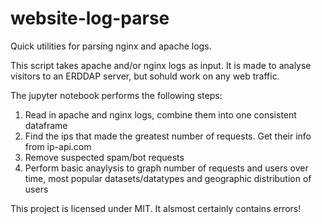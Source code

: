 # website-log-parse
Quick utilities for parsing nginx and apache logs.

This script takes apache and/or nginx logs as input. It is made to analyse visitors to an ERDDAP server, but sohuld work on any web traffic.

The jupyter notebook performs the following steps:
1. Read in apache and nginx logs, combine them into one consistent dataframe
2. Find the ips that made the greatest number of requests. Get their info from ip-api.com
3. Remove suspected spam/bot requests
4. Perform basic anaylysis to graph number of requests and users over time, most popular datasets/datatypes and geographic distribution of users

This project is licensed under MIT. It alsmost certainly contains errors!
